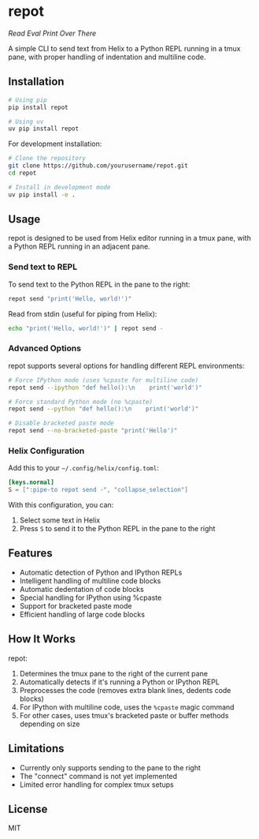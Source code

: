 # repot

*Read Eval Print Over There*

A simple CLI to send text from Helix to a Python REPL running in a tmux pane, with proper handling of indentation and multiline code.

## Installation

```bash
# Using pip
pip install repot

# Using uv
uv pip install repot
```

For development installation:

```bash
# Clone the repository
git clone https://github.com/yourusername/repot.git
cd repot

# Install in development mode
uv pip install -e .
```

## Usage

repot is designed to be used from Helix editor running in a tmux pane, with a Python REPL running in an adjacent pane.

### Send text to REPL

To send text to the Python REPL in the pane to the right:

```bash
repot send "print('Hello, world!')"
```

Read from stdin (useful for piping from Helix):

```bash
echo "print('Hello, world!')" | repot send -
```

### Advanced Options

repot supports several options for handling different REPL environments:

```bash
# Force IPython mode (uses %cpaste for multiline code)
repot send --ipython "def hello():\n    print('world')"

# Force standard Python mode (no %cpaste)
repot send --python "def hello():\n    print('world')"

# Disable bracketed paste mode
repot send --no-bracketed-paste "print('Hello')"
```

### Helix Configuration

Add this to your `~/.config/helix/config.toml`:

```toml
[keys.normal]
S = [":pipe-to repot send -", "collapse_selection"]
```

With this configuration, you can:

1. Select some text in Helix
2. Press `S` to send it to the Python REPL in the pane to the right

## Features

- Automatic detection of Python and IPython REPLs
- Intelligent handling of multiline code blocks
- Automatic dedentation of code blocks
- Special handling for IPython using %cpaste
- Support for bracketed paste mode
- Efficient handling of large code blocks

## How It Works

repot:

1. Determines the tmux pane to the right of the current pane
2. Automatically detects if it's running a Python or IPython REPL
3. Preprocesses the code (removes extra blank lines, dedents code blocks)
4. For IPython with multiline code, uses the `%cpaste` magic command
5. For other cases, uses tmux's bracketed paste or buffer methods depending on size

## Limitations

- Currently only supports sending to the pane to the right
- The "connect" command is not yet implemented
- Limited error handling for complex tmux setups

## License

MIT
